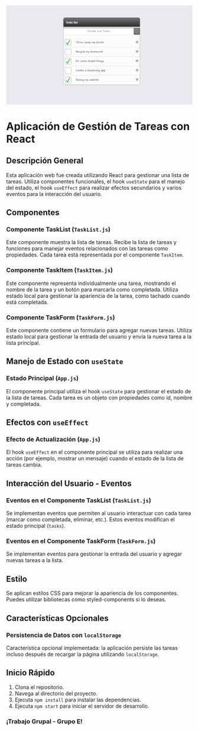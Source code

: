 ![Alt text](image.png)

# Aplicación de Gestión de Tareas con React

## Descripción General

Esta aplicación web fue creada utilizando React para gestionar una lista de tareas. Utiliza componentes funcionales, el hook `useState` para el manejo del estado, el hook `useEffect` para realizar efectos secundarios y varios eventos para la interacción del usuario.

## Componentes

### Componente TaskList (`TaskList.js`)

Este componente muestra la lista de tareas. Recibe la lista de tareas y funciones para manejar eventos relacionados con las tareas como propiedades. Cada tarea está representada por el componente `TaskItem`.

### Componente TaskItem (`TaskItem.js`)

Este componente representa individualmente una tarea, mostrando el nombre de la tarea y un botón para marcarla como completada. Utiliza estado local para gestionar la apariencia de la tarea, como tachado cuando está completada.

### Componente TaskForm (`TaskForm.js`)

Este componente contiene un formulario para agregar nuevas tareas. Utiliza estado local para gestionar la entrada del usuario y envía la nueva tarea a la lista principal.

## Manejo de Estado con `useState`

### Estado Principal (`App.js`)

El componente principal utiliza el hook `useState` para gestionar el estado de la lista de tareas. Cada tarea es un objeto con propiedades como id, nombre y completada.

## Efectos con `useEffect`

### Efecto de Actualización (`App.js`)

El hook `useEffect` en el componente principal se utiliza para realizar una acción (por ejemplo, mostrar un mensaje) cuando el estado de la lista de tareas cambia.

## Interacción del Usuario - Eventos

### Eventos en el Componente TaskList (`TaskList.js`)

Se implementan eventos que permiten al usuario interactuar con cada tarea (marcar como completada, eliminar, etc.). Estos eventos modifican el estado principal (`tasks`).

### Eventos en el Componente TaskForm (`TaskForm.js`)

Se implementan eventos para gestionar la entrada del usuario y agregar nuevas tareas a la lista.

## Estilo

Se aplican estilos CSS para mejorar la apariencia de los componentes. Puedes utilizar bibliotecas como styled-components si lo deseas.

## Características Opcionales

### Persistencia de Datos con `localStorage`

Característica opcional implementada: la aplicación persiste las tareas incluso después de recargar la página utilizando `localStorage`.

## Inicio Rápido

1. Clona el repositorio.
2. Navega al directorio del proyecto.
3. Ejecuta `npm install` para instalar las dependencias.
4. Ejecuta `npm start` para iniciar el servidor de desarrollo.

### ¡Trabajo Grupal - Grupo E!
